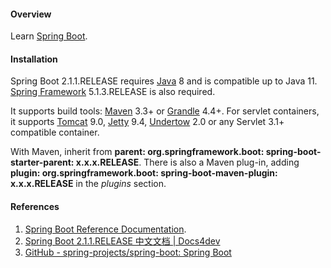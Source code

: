 #### Overview

Learn [Spring Boot](https://spring.io/projects/spring-boot).

#### Installation

Spring Boot 2.1.1.RELEASE requires [Java](../index.md) 8 and is compatible up to Java 11. [Spring Framework](../spring/index.md) 5.1.3.RELEASE is also required.

It supports build tools: [Maven](../maven.md) 3.3+ or [Grandle](https://gradle.org/) 4.4+. For servlet containers, it supports [Tomcat](../../dev/tomcat.md) 9.0, [Jetty](http://www.eclipse.org/jetty/) 9.4, [Undertow](http://undertow.io/) 2.0 or any Servlet 3.1+ compatible container.

With Maven, inherit from **parent: org.springframework.boot: spring-boot-starter-parent: x.x.x.RELEASE**. There is also a Maven plug-in, adding **plugin: org.springframework.boot: spring-boot-maven-plugin: x.x.x.RELEASE** in the *plugins* section.

#### References

1. [Spring Boot Reference Documentation](https://docs.spring.io/spring-boot/docs/current/reference/html/).
2. [Spring Boot 2.1.1.RELEASE 中文文档 | Docs4dev](https://www.docs4dev.com/docs/zh/spring-boot/2.1.1.RELEASE/reference/boot-documentation.html)
3. [GitHub - spring-projects/spring-boot: Spring Boot](https://github.com/spring-projects/spring-boot)